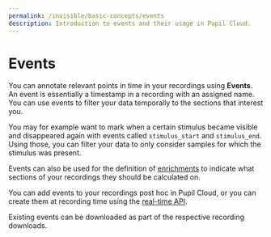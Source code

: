 ```yaml
---
permalink: /invisible/basic-concepts/events
description: Introduction to events and their usage in Pupil Cloud.
---
```


# Events
You can annotate relevant points in time in your recordings using **Events**. An event is essentially a timestamp in a recording with an assigned name. You can use events to filter your data temporally to the sections that interest you. 

You may for example want to mark when a certain stimulus became visible and disappeared again with events called `stimulus_start` and `stimulus_end`. Using those, you can filter your data to only consider samples for which the stimulus was present.

Events can also be used for the definition of [enrichments](/neon/enrichments) to indicate what sections of your recordings they should be calculated on.

You can add events to your recordings post hoc in Pupil Cloud, or you can create them at recording time using the [real-time API](/neon/real-time-api/introduction).

Existing events can be downloaded as part of the respective recording downloads.